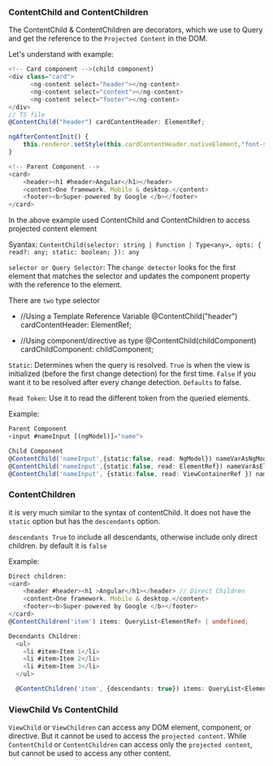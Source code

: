 ### ContentChild and ContentChildren

The ContentChild & ContentChildren are decorators, which we use to Query and get the reference to the `Projected Content` in the DOM.

Let's understand with example:

```ts
<!-- Card component -->(child component)
<div class="card">
      <ng-content select="header"></ng-content>
      <ng-content select="content"></ng-content>
      <ng-content select="footer"></ng-content>
</div>
// TS file
@ContentChild("header") cardContentHeader: ElementRef;

ngAfterContentInit() {
    this.renderor.setStyle(this.cardContentHeader.nativeElement,"font-size","20px")
}

<!-- Parent Component -->
<card>
    <header><h1 #header>Angular</h1></header>
    <content>One framework. Mobile & desktop.</content>
    <footer><b>Super-powered by Google </b></footer>
</card>
```

In the above example used ContentChild and ContentChildren to access projected content element

Syantax: `ContentChild(selector: string | Function | Type<any>, opts: { read?: any; static: boolean; }): any`

`selector or Query Selector`: The `change detector` looks for the first element that matches the selector and updates the component property with the reference to the element.

There are `two` type selector

- //Using a Template Reference Variable
  @ContentChild("header") cardContentHeader: ElementRef;

- //Using component/directive as type
  @ContentChild(childComponent) cardChildComponent: childComponent;

`Static`: Determines when the query is resolved. `True` is when the view is initialized (before the first change detection) for the first time. `False` if you want it to be resolved after every change detection. `Defaults` to false.

`Read Token`: Use it to read the different token from the queried elements.

Example:

```ts
Parent Component
<input #nameInput [(ngModel)]="name">

Child Component
@ContentChild('nameInput',{static:false, read: NgModel}) nameVarAsNgModel;
@ContentChild('nameInput',{static:false, read: ElementRef}) nameVarAsElementRef;
@ContentChild('nameInput', {static:false, read: ViewContainerRef }) nameVarAsViewContainerRef;
```

### ContentChildren

it is very much similar to the syntax of contentChild. It does not have the `static` option but has the `descendants` option.

`descendants True` to include all descendants, otherwise include only direct children. by default it is `false`

Example:

```ts
Direct children:
<card>
    <header #header><h1 >Angular</h1></header> // Direct Children
    <content>One framework. Mobile & desktop.</content>
    <footer><b>Super-powered by Google </b></footer>
</card>
@ContentChildren('item') items: QueryList<ElementRef> | undefined;

Decendants Children:
  <ul>
    <li #item>Item 1</li>
    <li #item>Item 2</li>
    <li #item>Item 3</li>
  </ul>

  @ContentChildren('item', {descendants: true}) items: QueryList<ElementRef> | undefined;

```

### ViewChild Vs ContentChild

`ViewChild` or `ViewChildren` can access any DOM element, component, or directive. But it cannot be used to access the `projected content`. While `ContentChild` or `ContentChildren` can access only the `projected content`, but cannot be used to access any other content.

